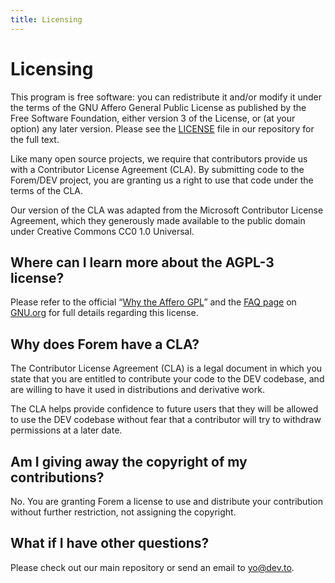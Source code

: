 ```yaml
---
title: Licensing
---
```


# Licensing

This program is free software: you can redistribute it and/or modify it under
the terms of the GNU Affero General Public License as published by the Free
Software Foundation, either version 3 of the License, or (at your option) any
later version. Please see the
[LICENSE](https://github.com/forem/forem/blob/master/LICENSE.md) file in our
repository for the full text.

Like many open source projects, we require that contributors provide us with a
Contributor License Agreement (CLA). By submitting code to the Forem/DEV
project, you are granting us a right to use that code under the terms of the
CLA.

Our version of the CLA was adapted from the Microsoft Contributor License
Agreement, which they generously made available to the public domain under
Creative Commons CC0 1.0 Universal.

## Where can I learn more about the AGPL-3 license?

Please refer to the official
“[Why the Affero GPL](https://www.gnu.org/licenses/why-affero-gpl.html)” and the
[FAQ page](https://www.gnu.org/licenses/gpl-faq.html) on
[GNU.org](https://www.gnu.org) for full details regarding this license.

## Why does Forem have a CLA?

The Contributor License Agreement (CLA) is a legal document in which you state
that you are entitled to contribute your code to the DEV codebase, and are
willing to have it used in distributions and derivative work.

The CLA helps provide confidence to future users that they will be allowed to
use the DEV codebase without fear that a contributor will try to withdraw
permissions at a later date.

## Am I giving away the copyright of my contributions?

No. You are granting Forem a license to use and distribute your contribution
without further restriction, not assigning the copyright.

## What if I have other questions?

Please check out our main repository or send an email to
[yo@dev.to](mailto:yo@dev.to).
